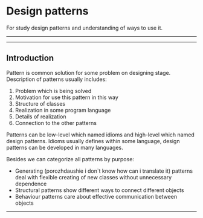 # Design patterns
For study design patterns and understanding of ways to use it.

---
---

## Introduction
Pattern is common solution for some problem on designing stage.
Description of patterns usually includes:

1. Problem which is being solved
2. Motivation for use this pattern in this way
3. Structure of classes
4. Realization in some program language
5. Details of realization
6. Connection to the other patterns

Patterns can be low-level which named idioms and high-level 
which named design patterns. Idioms usually defines within
some language, design patterns can be developed in many
languages.

Besides we can categorize all patterns by purpose:

- Generating (porozhdaushie i don`t know how can i translate it) patterns
deal with flexible creating of new classes without unnecessary dependence
- Structural patterns show different ways to connect different objects
- Behaviour patterns care about effective communication between objects

-----
